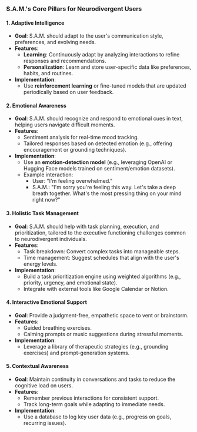 ### **S.A.M.'s Core Pillars for Neurodivergent Users**

#### 1\. **Adaptive Intelligence**

-   **Goal**: S.A.M. should adapt to the user's communication style, preferences, and evolving needs.
-   **Features**:
    -   **Learning**: Continuously adapt by analyzing interactions to refine responses and recommendations.
    -   **Personalization**: Learn and store user-specific data like preferences, habits, and routines.
-   **Implementation**:
    -   Use **reinforcement learning** or fine-tuned models that are updated periodically based on user feedback.

#### 2\. **Emotional Awareness**

-   **Goal**: S.A.M. should recognize and respond to emotional cues in text, helping users navigate difficult moments.
-   **Features**:
    -   Sentiment analysis for real-time mood tracking.
    -   Tailored responses based on detected emotion (e.g., offering encouragement or grounding techniques).
-   **Implementation**:
    -   Use an **emotion-detection model** (e.g., leveraging OpenAI or Hugging Face models trained on sentiment/emotion datasets).
    -   Example interaction:
        -   User: "I'm feeling overwhelmed."
        -   S.A.M.: "I'm sorry you're feeling this way. Let's take a deep breath together. What's the most pressing thing on your mind right now?"

#### 3\. **Holistic Task Management**

-   **Goal**: S.A.M. should help with task planning, execution, and prioritization, tailored to the executive functioning challenges common to neurodivergent individuals.
-   **Features**:
    -   Task breakdown: Convert complex tasks into manageable steps.
    -   Time management: Suggest schedules that align with the user's energy levels.
-   **Implementation**:
    -   Build a task prioritization engine using weighted algorithms (e.g., priority, urgency, and emotional state).
    -   Integrate with external tools like Google Calendar or Notion.

#### 4\. **Interactive Emotional Support**

-   **Goal**: Provide a judgment-free, empathetic space to vent or brainstorm.
-   **Features**:
    -   Guided breathing exercises.
    -   Calming prompts or music suggestions during stressful moments.
-   **Implementation**:
    -   Leverage a library of therapeutic strategies (e.g., grounding exercises) and prompt-generation systems.

#### 5\. **Contextual Awareness**

-   **Goal**: Maintain continuity in conversations and tasks to reduce the cognitive load on users.
-   **Features**:
    -   Remember previous interactions for consistent support.
    -   Track long-term goals while adapting to immediate needs.
-   **Implementation**:
    -   Use a database to log key user data (e.g., progress on goals, recurring issues).
